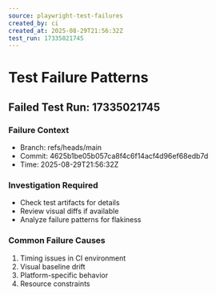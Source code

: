 ```yaml
---
source: playwright-test-failures
created_by: ci
created_at: 2025-08-29T21:56:32Z
test_run: 17335021745
---
```


# Test Failure Patterns

## Failed Test Run: 17335021745

### Failure Context
- Branch: refs/heads/main
- Commit: 4625b1be05b057ca8f4c6f14acf4d96ef68edb7d
- Time: 2025-08-29T21:56:32Z

### Investigation Required
- Check test artifacts for details
- Review visual diffs if available
- Analyze failure patterns for flakiness

### Common Failure Causes
1. Timing issues in CI environment
2. Visual baseline drift
3. Platform-specific behavior
4. Resource constraints
